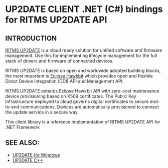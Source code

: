 # UP2DATE CLIENT .NET (C#) bindings for RITMS UP2DATE API

## INTRODUCTION

[RITMS UP2DATE](https://up2date.ritms.online) is a cloud ready solution for unified software and firmware management. Use this for implementing lifecycle management for the full stack of drivers and firmware of connected devices.

RITMS UP2DATE is based on open and worldwide adopted building blocks, the most important is [Eclipse Hawkbit](https://www.eclipse.org/ddi/) which provides open and flexible Direct Device Integration (DDI) API and Management API.

RITMS UP2DATE extends Eclipse Hawkbit API with zero-cost maintenance device provisioning based on X509 certificates. The Public Key Infrastructure deployed to cloud governs digital certificates to secure end-to-end communications. Devices are automatically provisioned to connect the update service in a secure way.

This client library is a reference implementation of RITMS UP2DATE API for .NET Framework

## SEE ALSO:

* [UP2DATE for Windows](https://github.com/rtsoft-gmbh/up2date-win/)
* [UP2DATE C++](https://github.com/rtsoft-gmbh/up2date-cpp/)

